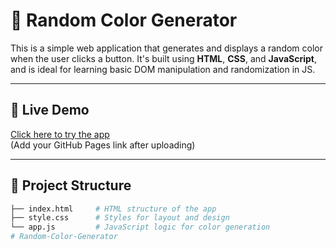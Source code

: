 # 🎨 Random Color Generator

This is a simple web application that generates and displays a random color when the user clicks a button. It's built using **HTML**, **CSS**, and **JavaScript**, and is ideal for learning basic DOM manipulation and randomization in JS.

---

## 🚀 Live Demo

[Click here to try the app](#)  
(Add your GitHub Pages link after uploading)

---

## 📁 Project Structure

```bash
├── index.html     # HTML structure of the app
├── style.css      # Styles for layout and design
└── app.js         # JavaScript logic for color generation
# Random-Color-Generator
